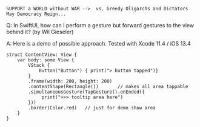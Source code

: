 ```
SUPPORT a WORLD without WAR -->  vs. Greedy Oligarchs and Dictators
May Democracy Reign... 
```

Q: In SwiftUI, how can I perform a gesture but forward gestures to the view behind it? (by Wil Gieseler)

A: Here is a demo of possible approach. Tested with Xcode 11.4 / iOS 13.4

```
struct ContentView: View {
    var body: some View {
        VStack {
            Button("Button") { print("> button tapped")}
        }
        .frame(width: 200, height: 200)
        .contentShape(Rectangle())       // makes all area tappable
        .simultaneousGesture(TapGesture().onEnded({
             print(">>> tooltip area here")
        }))
        .border(Color.red)   // just for demo show area
    }
}
```
